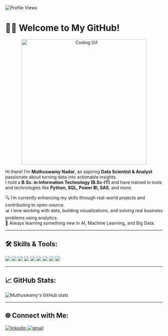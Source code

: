 
![Profile Views](https://komarev.com/ghpvc/?username=your-github-username&color=blue&style=flat-square)

# 👨‍💻 Welcome to My GitHub!

<p align="center">
  <img src="https://media.giphy.com/media/qgQUggAC3Pfv687qPC/giphy.gif" width="400" alt="Coding Gif"/>
</p>

Hi there! I'm **Muthuswamy Nadar**, an aspiring **Data Scientist & Analyst** passionate about turning data into actionable insights.  
I hold a **B.Sc. in Information Technology (B.Sc-IT)** and have trained in tools and technologies like **Python, SQL, Power BI, SAS**, and more.

🔍 I’m currently enhancing my skills through real-world projects and contributing to open-source.  
📊 I love working with data, building visualizations, and solving real business problems using analytics.  
🌱 Always learning something new in AI, Machine Learning, and Big Data.  

---

## 🛠️ Skills & Tools:

<p align="left">
  <img src="https://img.shields.io/badge/Python-3670A0?style=for-the-badge&logo=python&logoColor=ffdd54" />
  <img src="https://img.shields.io/badge/SQL-025E8C?style=for-the-badge&logo=postgresql&logoColor=white" />
  <img src="https://img.shields.io/badge/SAS-0076A8?style=for-the-badge&logo=sas&logoColor=white" />
  <img src="https://img.shields.io/badge/Power BI-F2C811?style=for-the-badge&logo=powerbi&logoColor=black" />
  <img src="https://img.shields.io/badge/Numpy-013243?style=for-the-badge&logo=numpy&logoColor=white" />
  <img src="https://img.shields.io/badge/Pandas-150458?style=for-the-badge&logo=pandas&logoColor=white" />
  <img src="https://img.shields.io/badge/Matplotlib-11557C?style=for-the-badge&logo=matplotlib&logoColor=white" />
  <img src="https://img.shields.io/badge/Seaborn-45b8cd?style=for-the-badge&logo=python&logoColor=white" />
  <img src="https://img.shields.io/badge/Excel-217346?style=for-the-badge&logo=microsoft-excel&logoColor=white" />
</p>

---

## 📈 GitHub Stats:

<p align="left">
  <img src="https://github-readme-stats.vercel.app/api?username=muthuswamynadar&show_icons=true&theme=tokyonight" alt="Muthuswamy's GitHub stats"/>
</p>

---

## 🌐 Connect with Me:

<p align="left">
  <a href="https://www.linkedin.com/in/nadarmuthuswamy/" target="blank">
    <img align="center" src="https://img.shields.io/badge/LinkedIn-blue?style=for-the-badge&logo=linkedin&logoColor=white" alt="linkedin" />
  </a>
  <a href="mailto:muthuswamynadar25@gmail.com.com">
    <img align="center" src="https://img.shields.io/badge/Gmail-D14836?style=for-the-badge&logo=gmail&logoColor=white" alt="gmail" />
  </a>
</p>
